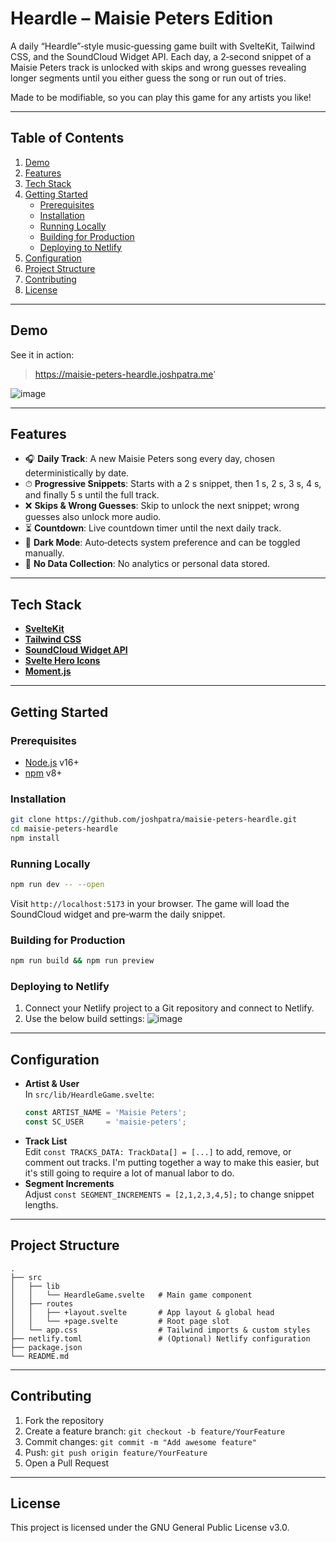 # Heardle – Maisie Peters Edition

A daily “Heardle”‑style music‑guessing game built with SvelteKit, Tailwind CSS, and the SoundCloud Widget API. Each day, a 2‑second snippet of a Maisie Peters track is unlocked with skips and wrong guesses revealing longer segments until you either guess the song or run out of tries.

Made to be modifiable, so you can play this game for any artists you like!

---

## Table of Contents

1. [Demo](#demo)  
2. [Features](#features)  
3. [Tech Stack](#tech-stack)  
4. [Getting Started](#getting-started)  
   - [Prerequisites](#prerequisites)  
   - [Installation](#installation)  
   - [Running Locally](#running-locally)  
   - [Building for Production](#building-for-production)  
   - [Deploying to Netlify](#deploying-to-netlify)  
5. [Configuration](#configuration)  
6. [Project Structure](#project-structure)  
7. [Contributing](#contributing)  
8. [License](#license)  

---

## Demo

See it in action:  
> https://maisie-peters-heardle.joshpatra.me'

![image](https://github.com/user-attachments/assets/ec9bf8aa-ee41-42a7-9202-4e5e8719ffbc)


---

## Features

- 🎧 **Daily Track**: A new Maisie Peters song every day, chosen deterministically by date.
- ⏱ **Progressive Snippets**: Starts with a 2 s snippet, then 1 s, 2 s, 3 s, 4 s, and finally 5 s until the full track.
- ❌ **Skips & Wrong Guesses**: Skip to unlock the next snippet; wrong guesses also unlock more audio.
- ⏳ **Countdown**: Live countdown timer until the next daily track.
- 🌙 **Dark Mode**: Auto‑detects system preference and can be toggled manually.
- 💾 **No Data Collection**: No analytics or personal data stored.

---

## Tech Stack

- **[SvelteKit](https://kit.svelte.dev/)**  
- **[Tailwind CSS](https://tailwindcss.com/)**  
- **[SoundCloud Widget API](https://developers.soundcloud.com/docs/api/html5-widget)**  
- **[Svelte Hero Icons](https://www.npmjs.com/package/svelte-hero-icons)**  
- **[Moment.js](https://momentjs.com/)**  

---

## Getting Started

### Prerequisites

- [Node.js](https://nodejs.org/) v16+  
- [npm](https://www.npmjs.com/) v8+  

### Installation

```bash
git clone https://github.com/joshpatra/maisie-peters-heardle.git
cd maisie-peters-heardle
npm install
```

### Running Locally

```bash
npm run dev -- --open
```

Visit `http://localhost:5173` in your browser. The game will load the SoundCloud widget and pre‑warm the daily snippet.

### Building for Production

```bash
npm run build && npm run preview
```

### Deploying to Netlify

1. Connect your Netlify project to a Git repository and connect to Netlify.  
2. Use the below build settings:
![image](https://github.com/user-attachments/assets/9c297433-69ee-471e-81b5-94f2ce973e4e)


---

## Configuration

- **Artist & User**  
  In `src/lib/HeardleGame.svelte`:
  ```ts
  const ARTIST_NAME = 'Maisie Peters';
  const SC_USER     = 'maisie-peters';
  ```
- **Track List**  
  Edit `const TRACKS_DATA: TrackData[] = [...]` to add, remove, or comment out tracks.
  I'm putting together a way to make this easier, but it's still going to require a lot of manual labor to do.
- **Segment Increments**  
  Adjust `const SEGMENT_INCREMENTS = [2,1,2,3,4,5];` to change snippet lengths.

---

## Project Structure

```
.
├── src
│   ├── lib
│   │   └── HeardleGame.svelte   # Main game component
│   ├── routes
│   │   ├── +layout.svelte       # App layout & global head
│   │   └── +page.svelte         # Root page slot
│   └── app.css                  # Tailwind imports & custom styles
├── netlify.toml                 # (Optional) Netlify configuration
├── package.json
└── README.md
```

---

## Contributing

1. Fork the repository  
2. Create a feature branch: `git checkout -b feature/YourFeature`  
3. Commit changes: `git commit -m "Add awesome feature"`  
4. Push: `git push origin feature/YourFeature`  
5. Open a Pull Request  

---

## License

This project is licensed under the GNU General Public License v3.0. 
